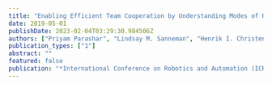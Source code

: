 ```yaml
---
title: "Enabling Efficient Team Cooperation by Understanding Modes of Human-robot Interactions"
date: 2019-05-01
publishDate: 2023-02-04T03:29:30.984506Z
authors: ["Priyam Parashar", "Lindsay M. Sanneman", "Henrik I. Christensen", "Julie A. Shah"]
publication_types: ["1"]
abstract: ""
featured: false
publication: "*International Conference on Robotics and Automation (ICRA)*"
---
```


